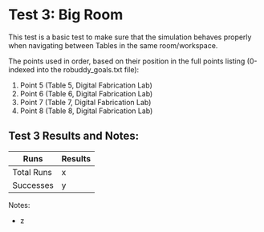 Test 3: Big Room
===

This test is a basic test to make sure that the simulation behaves properly when navigating between Tables in the same room/workspace.

The points used in order, based on their position in the full points listing (0-indexed into the robuddy_goals.txt file):
1. Point 5 (Table 5, Digital Fabrication Lab)
2. Point 6 (Table 6, Digital Fabrication Lab)
3. Point 7 (Table 7, Digital Fabrication Lab)
4. Point 8 (Table 8, Digital Fabrication Lab)


Test 3 Results and Notes:
---
| Runs			| Results	|
| ---			| ---		|
| Total Runs	|	x		|
| Successes		|	y		|

Notes:
* z
